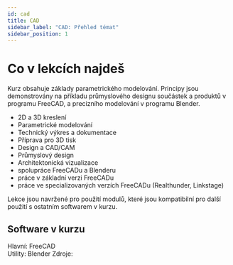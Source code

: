 ```yaml
---
id: cad
title: CAD
sidebar_label: "CAD: Přehled témat"
sidebar_position: 1
---
```


# Co v lekcích najdeš
Kurz obsahuje základy parametrického modelování. Principy jsou demonstrovány na příkladu průmyslového designu součástek a produktů v programu FreeCAD, a precizního modelování v programu Blender.

- 2D a 3D kreslení
- Parametrické modelování
- Technický výkres a dokumentace
- Příprava pro 3D tisk
- Design a CAD/CAM
- Průmyslový design
- Architektonická vizualizace
- spolupráce FreeCADu a Blenderu
- práce v základní verzi FreeCADu
- práce ve specializovaných verzích FreeCADu (Realthunder, Linkstage)

Lekce jsou navržené pro použití modulů, které jsou kompatibilní pro další použití s ostatním softwarem v kurzu.

## Software v kurzu

Hlavní: FreeCAD  
Utility: Blender
Zdroje:
